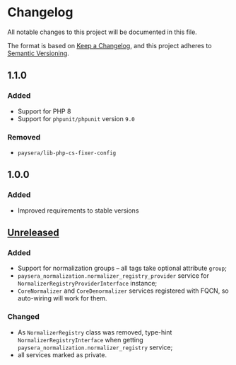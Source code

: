 # Changelog
All notable changes to this project will be documented in this file.

The format is based on [Keep a Changelog](https://keepachangelog.com/en/1.0.0/),
and this project adheres to [Semantic Versioning](https://semver.org/spec/v2.0.0.html).

## 1.1.0
### Added
- Support for PHP 8
- Support for `phpunit/phpunit` version `9.0`

### Removed
- `paysera/lib-php-cs-fixer-config`

## 1.0.0
### Added
- Improved requirements to stable versions

## [Unreleased]
### Added
- Support for normalization groups – all tags take optional attribute `group`;
- `paysera_normalization.normalizer_registry_provider` service for `NormalizerRegistryProviderInterface`
    instance;
- `CoreNormalizer` and `CoreDenormalizer` services registered with FQCN, so auto-wiring will work for them.

### Changed
- As `NormalizerRegistry` class was removed, type-hint `NormalizerRegistryInterface` when getting
`paysera_normalization.normalizer_registry` service;
- all services marked as private.


[Unreleased]: https://github.com/paysera/lib-normalization-bundle/compare/0.1.1...HEAD
